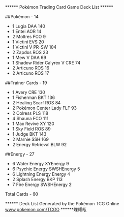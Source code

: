 ****** Pokémon Trading Card Game Deck List ******

##Pokémon - 14

* 1 Lugia DAA 140
* 1 Entei AOR 14
* 2 Moltres FCO 9
* 1 Victini EVS 20
* 1 Victini V PR-SW 104
* 2 Zapdos ROS 23
* 1 Mew V DAA 69
* 1 Shadow Rider Calyrex V CRE 74
* 2 Articuno ROS 16
* 2 Articuno ROS 17

##Trainer Cards - 19

* 1 Avery CRE 130
* 1 Fisherman BKT 136
* 2 Healing Scarf ROS 84
* 2 Pokémon Center Lady FLF 93
* 2 Colress PLS 118
* 4 Shauna FCO 111
* 1 Max Revive XY 120
* 1 Sky Field ROS 89
* 1 Judge BKT 143
* 2 Marnie SSH 169
* 2 Energy Retrieval BLW 92

##Energy - 27

* 6 Water Energy XYEnergy 9
* 6 Psychic Energy SWSHEnergy 5
* 6 Lightning Energy Energy 4
* 2 Splash Energy BKP 113
* 7 Fire Energy SWSHEnergy 2

Total Cards - 60

****** Deck List Generated by the Pokémon TCG Online www.pokemon.com/TCGO ****** 㷄耀㼟